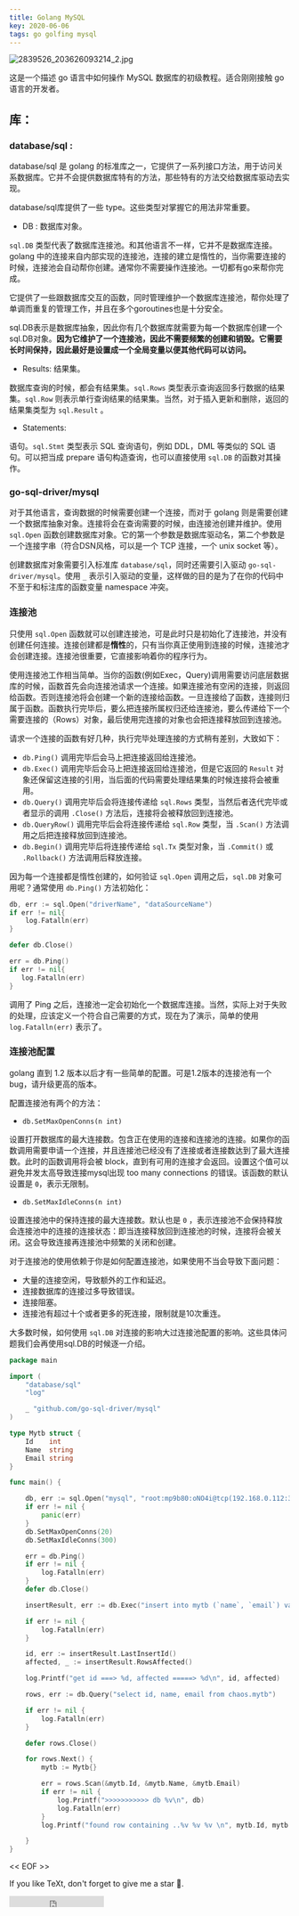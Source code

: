 ```yaml
---
title: Golang MySQL
key: 2020-06-06
tags: go golfing mysql
---
```




![2839526_203626093214_2.jpg](https://upload-images.jianshu.io/upload_images/1881763-4c4fdeaae686f126.jpg?imageMogr2/auto-orient/strip%7CimageView2/2/w/1240)



这是一个描述 go 语言中如何操作 MySQL 数据库的初级教程。适合刚刚接触 go 语言的开发者。



<!--more-->



## 库：

### database/sql :

database/sql 是 golang 的标准库之一，它提供了一系列接口方法，用于访问关系数据库。它并不会提供数据库特有的方法，那些特有的方法交给数据库驱动去实现。

database/sql库提供了一些 type。这些类型对掌握它的用法非常重要。

- DB :  数据库对象。 

`sql.DB` 类型代表了数据库连接池。和其他语言不一样，它并不是数据库连接。golang 中的连接来自内部实现的连接池，连接的建立是惰性的，当你需要连接的时候，连接池会自动帮你创建。通常你不需要操作连接池。一切都有go来帮你完成。

它提供了一些跟数据库交互的函数，同时管理维护一个数据库连接池，帮你处理了单调而重复的管理工作，并且在多个goroutines也是十分安全。

sql.DB表示是数据库抽象，因此你有几个数据库就需要为每一个数据库创建一个sql.DB对象。**因为它维护了一个连接池，因此不需要频繁的创建和销毁。它需要长时间保持，因此最好是设置成一个全局变量以便其他代码可以访问。**

- Results: 结果集。

数据库查询的时候，都会有结果集。`sql.Rows` 类型表示查询返回多行数据的结果集。`sql.Row` 则表示单行查询结果的结果集。当然，对于插入更新和删除，返回的结果集类型为 `sql.Result` 。

- Statements:

语句。`sql.Stmt` 类型表示 SQL 查询语句，例如 DDL，DML 等类似的 SQL 语句。可以把当成 prepare 语句构造查询，也可以直接使用 `sql.DB` 的函数对其操作。

### go-sql-driver/mysql

对于其他语言，查询数据的时候需要创建一个连接，而对于 golang 则是需要创建一个数据库抽象对象。连接将会在查询需要的时候，由连接池创建并维护。使用`sql.Open` 函数创建数据库对象。它的第一个参数是数据库驱动名，第二个参数是一个连接字串（符合DSN风格，可以是一个 TCP 连接，一个  unix socket 等）。

创建数据库对象需要引入标准库 `database/sql`，同时还需要引入驱动 `go-sql-driver/mysql`。使用 `_` 表示引入驱动的变量，这样做的目的是为了在你的代码中不至于和标注库的函数变量 namespace 冲突。

### 连接池

只使用 `sql.Open` 函数就可以创建连接池，可是此时只是初始化了连接池，并没有创建任何连接。连接创建都是**惰性**的，只有当你真正使用到连接的时候，连接池才会创建连接。连接池很重要，它直接影响着你的程序行为。

使用连接池工作相当简单。当你的函数(例如Exec，Query)调用需要访问底层数据库的时候，函数首先会向连接池请求一个连接。如果连接池有空闲的连接，则返回给函数。否则连接池将会创建一个新的连接给函数。一旦连接给了函数，连接则归属于函数。函数执行完毕后，要么把连接所属权归还给连接池，要么传递给下一个需要连接的（Rows）对象，最后使用完连接的对象也会把连接释放回到连接池。

请求一个连接的函数有好几种，执行完毕处理连接的方式稍有差别，大致如下：

- `db.Ping()` 调用完毕后会马上把连接返回给连接池。
- `db.Exec()` 调用完毕后会马上把连接返回给连接池，但是它返回的 `Result` 对象还保留这连接的引用，当后面的代码需要处理结果集的时候连接将会被重用。
- `db.Query()` 调用完毕后会将连接传递给 `sql.Rows` 类型，当然后者迭代完毕或者显示的调用 `.Close()` 方法后，连接将会被释放回到连接池。
- `db.QueryRow()` 调用完毕后会将连接传递给 `sql.Row` 类型，当 `.Scan()` 方法调用之后把连接释放回到连接池。
- `db.Begin()` 调用完毕后将连接传递给 `sql.Tx` 类型对象，当 `.Commit()` 或 `.Rollback()` 方法调用后释放连接。

因为每一个连接都是惰性创建的，如何验证 `sql.Open` 调用之后，`sql.DB` 对象可用呢？通常使用 `db.Ping()` 方法初始化：

```go
db, err := sql.Open("driverName", "dataSourceName")
if err != nil{
    log.Fatalln(err)
}

defer db.Close()

err = db.Ping()
if err != nil{
   log.Fatalln(err)
}
```


调用了 Ping 之后，连接池一定会初始化一个数据库连接。当然，实际上对于失败的处理，应该定义一个符合自己需要的方式，现在为了演示，简单的使用`log.Fatalln(err)` 表示了。

### 连接池配置

golang 直到 1.2 版本以后才有一些简单的配置。可是1.2版本的连接池有一个bug，请升级更高的版本。

配置连接池有两个的方法：

- `db.SetMaxOpenConns(n int) `

设置打开数据库的最大连接数。包含正在使用的连接和连接池的连接。如果你的函数调用需要申请一个连接，并且连接池已经没有了连接或者连接数达到了最大连接数。此时的函数调用将会被 block，直到有可用的连接才会返回。设置这个值可以避免并发太高导致连接mysql出现 too many connections 的错误。该函数的默认设置是 `0`，表示无限制。

- `db.SetMaxIdleConns(n int)` 

设置连接池中的保持连接的最大连接数。默认也是 `0` ，表示连接池不会保持释放会连接池中的连接的连接状态：即当连接释放回到连接池的时候，连接将会被关闭。这会导致连接再连接池中频繁的关闭和创建。

对于连接池的使用依赖于你是如何配置连接池，如果使用不当会导致下面问题：

- 大量的连接空闲，导致额外的工作和延迟。
- 连接数据库的连接过多导致错误。
- 连接阻塞。
- 连接池有超过十个或者更多的死连接，限制就是10次重连。

大多数时候，如何使用 `sql.DB` 对连接的影响大过连接池配置的影响。这些具体问题我们会再使用sql.DB的时候逐一介绍。


```go
package main

import (
	"database/sql"
	"log"

	_ "github.com/go-sql-driver/mysql"
)

type Mytb struct {
	Id    int
	Name  string
	Email string
}

func main() {

	db, err := sql.Open("mysql", "root:mp9b80:oNO4i@tcp(192.168.0.112:3306)/chaos")
	if err != nil {
		panic(err)
	}
	db.SetMaxOpenConns(20)
	db.SetMaxIdleConns(300)

	err = db.Ping()
	if err != nil {
		log.Fatalln(err)
	}
	defer db.Close()

	insertResult, err := db.Exec("insert into mytb (`name`, `email`) values (? , ?)", "handong", "handong222@163.com")

	if err != nil {
		log.Fatalln(err)
	}

	id, err := insertResult.LastInsertId()
	affected, _ := insertResult.RowsAffected()

	log.Printf("get id ===> %d, affected =====> %d\n", id, affected)

	rows, err := db.Query("select id, name, email from chaos.mytb")

	if err != nil {
		log.Fatalln(err)
	}

	defer rows.Close()

	for rows.Next() {
		mytb := Mytb{}

		err = rows.Scan(&mytb.Id, &mytb.Name, &mytb.Email)
		if err != nil {
			log.Printf(">>>>>>>>>>> db %v\n", db)
			log.Fatalln(err)
		}
		log.Printf("found row containing ..%v %v %v \n", mytb.Id, mytb.Name, mytb.Email)

	}
}

```

<< EOF >>

If you like TeXt, don't forget to give me a star :star2:.

<iframe src="https://ghbtns.com/github-btn.html?user=kitian616&repo=jekyll-TeXt-theme&type=star&count=true" frameborder="0" scrolling="0" width="170px" height="20px"></iframe>
